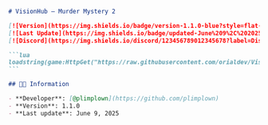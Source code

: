````markdown
# VisionHub – Murder Mystery 2

[![Version](https://img.shields.io/badge/version-1.1.0-blue?style=flat-square)](https://github.com/orialdev/VisionHub)  
[![Last Update](https://img.shields.io/badge/updated-June%209%2C%202025-brightgreen?style=flat-square)](https://github.com/orialdev/VisionHub)  
[![Discord](https://img.shields.io/discord/123456789012345678?label=Discord&logo=discord&color=7289DA&style=flat-square)](https://discord.gg/Ygcq9dpW9t)

```lua
loadstring(game:HttpGet("https://raw.githubusercontent.com/orialdev/VisionHub/main/Loader.lua"))()
```

## 🧑‍💻 Information

- **Developer**: [@plimplown](https://github.com/plimplown)
- **Version**: 1.1.0
- **Last update**: June 9, 2025
````
